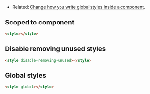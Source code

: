 - Related: [Change how you write global styles inside a component](https://github.com/sveltejs/svelte/issues/6186).

## Scoped to component

```HTML
<style></style>
```

## Disable removing unused styles

```HTML
<style disable-removing-unused></style>
```

## Global styles

```HTML
<style global></style>
```
